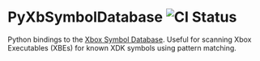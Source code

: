 PyXbSymbolDatabase ![CI Status](https://github.com/mborgerson/PyXbSymbolDatabase/workflows/Tests/badge.svg?branch=master)
==================

Python bindings to the [Xbox Symbol
Database](https://github.com/Cxbx-Reloaded/XbSymbolDatabase). Useful for
scanning Xbox Executables (XBEs) for known XDK symbols using pattern matching.
